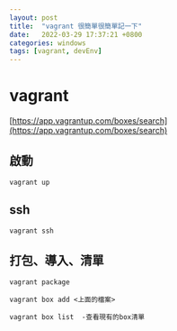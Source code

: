 ```yaml
---
layout: post
title:  "vagrant 很簡單很簡單記一下"
date:   2022-03-29 17:37:21 +0800
categories: windows
tags: [vagrant, devEnv]
---
```


# vagrant

[https://app.vagrantup.com/boxes/search](https://app.vagrantup.com/boxes/search)

## 啟動

```shell
vagrant up
```

## ssh

```shell
vagrant ssh
```

## 打包、導入、清單

```shell
vagrant package

vagrant box add <上面的檔案>

vagrant box list  -查看現有的box清單
```
